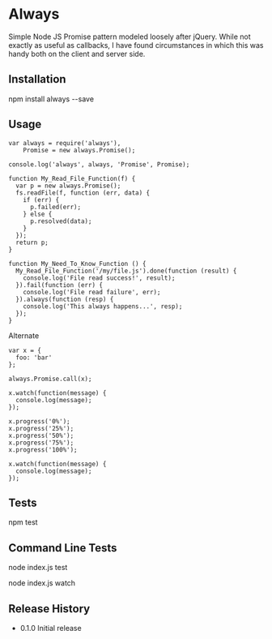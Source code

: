 Always
=========

Simple Node JS Promise pattern modeled loosely after jQuery. While not exactly as useful as callbacks, I have found circumstances in which this was handy both on the client and server side.

## Installation

  npm install always --save

## Usage

  ```
  var always = require('always'),
      Promise = new always.Promise();

  console.log('always', always, 'Promise', Promise);
  
  function My_Read_File_Function(f) {
    var p = new always.Promise();
    fs.readFile(f, function (err, data) {
      if (err) {
        p.failed(err);
      } else {
        p.resolved(data);
      }
    });
    return p;
  }

  function My_Need_To_Know_Function () {
    My_Read_File_Function('/my/file.js').done(function (result) {
      console.log('File read success!', result);
    }).fail(function (err) {
      console.log('File read failure', err);
    }).always(function (resp) {
      console.log('This always happens...', resp);
    });
  }
  ```

  Alternate

  ```
  var x = {
    foo: 'bar'
  };

  always.Promise.call(x);

  x.watch(function(message) {
    console.log(message);
  });

  x.progress('0%');
  x.progress('25%');
  x.progress('50%');
  x.progress('75%');
  x.progress('100%');

  x.watch(function(message) {
    console.log(message);
  });
  ```

## Tests

  npm test

## Command Line Tests

  node index.js test
  
  node index.js watch

## Release History

* 0.1.0 Initial release